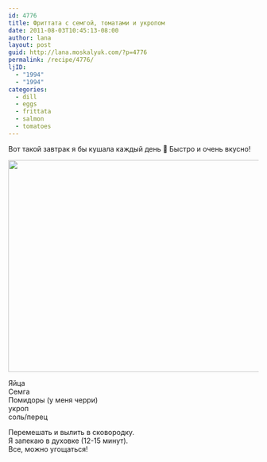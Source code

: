 ```yaml
---
id: 4776
title: Фриттата с семгой, томатами и укропом
date: 2011-08-03T10:45:13-08:00
author: lana
layout: post
guid: http://lana.moskalyuk.com/?p=4776
permalink: /recipe/4776/
ljID:
  - "1994"
  - "1994"
categories:
  - dill
  - eggs
  - frittata
  - salmon
  - tomatoes
---
```

Вот такой завтрак я бы кушала каждый день 🙂 Быстро и очень вкусно!

<img loading="lazy" class="alignnone" title="frittata" src="http://farm7.static.flickr.com/6138/6003632709_8a127cd668_z.jpg" alt="" width="640" height="427" /> 

Яйца  
Семга  
Помидоры (у меня черри)  
укроп  
соль/перец

Перемешать и вылить в сковородку.  
Я запекаю в духовке (12-15 минут).  
Все, можно угощаться!